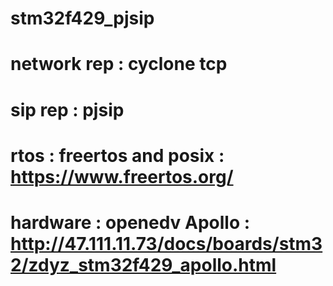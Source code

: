# stm32f429_pjsip

# network rep : cyclone tcp
# sip rep : pjsip
# rtos : freertos and posix : https://www.freertos.org/
# hardware : openedv Apollo : http://47.111.11.73/docs/boards/stm32/zdyz_stm32f429_apollo.html

